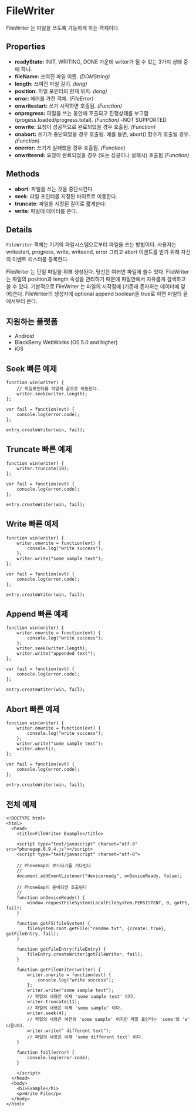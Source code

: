 FileWriter
==========

FileWriter 는 파일을 쓰도록 가능하게 하는 객체이다.

Properties
----------

- __readyState:__ INIT, WRITING, DONE 가운데 writer가 될 수 있는 3가지 상태 중에 하나.
- __fileName:__ 쓰여진 파일 이름. _(DOMString)_
- __length:__ 쓰여진 파일 길이. _(long)_
- __position:__ 파일 포인터의 현재 위치. _(long)_
- __error:__ 에러를 가진 객체. _(FileError)_
- __onwritestart:__ 쓰기 시작하면 호출됨. _(Function)_
- __onprogress:__ 파일을 쓰는 동안에 호출되고 진행상태를 보고함 (progess.loaded/progress.total). _(Function)_ -NOT SUPPORTED
- __onwrite:__ 요청이 성공적으로 완료되었을 경우 호출됨. _(Function)_
- __onabort:__ 쓰기가 중단되었을 경우 호출됨. 예를 들면, abort() 함수가 호출될 경우. _(Function)_
- __onerror:__ 쓰기가 실패했을 경우 호출됨. _(Function)_
- __onwriteend:__ 요청이 완료되었을 경우 (또는 성공이나 실패시) 호출됨 _(Function)_

Methods
-------

- __abort__: 파일을 쓰는 것을 중단시킨다.
- __seek__: 파일 포인터를 지정된 바이트로 이동한다.
- __truncate__: 파일을 지정된 길이로 짧게한다.
- __write__: 파일에 데이터를 쓴다.

Details
-------

`FileWriter` 객체는 기기의 파일시스템으로부터 파일을 쓰는 방법이다. 사용자는 writestart, progress, write, writeend, error 그리고 abort 이벤트를 받기 위해 자신의 이벤트 리스터를 등록한다.

FileWriter 는 단일 파일을 위해 생성된다. 당신은 여러번 파일에 쓸수 있다. FileWriter는 파일의 position과 length 속성을 관리하기 때문에 파일안에서 자유롭게 검색하고 쓸 수 있다. 기본적으로 FileWriter 는 파일의 시작점에 (기존에 존자하는 데이터에 덮어)쓴다. FileWriter의 생성자에 optional append boolean을 true로 하면 파일의 끝에서부터 쓴다.

지원하는 플랫폼
-------------------

- Android
- BlackBerry WebWorks (OS 5.0 and higher)
- iOS

Seek 빠른 예제
------------------------------

	function win(writer) {
		// 파일포인터를 파일의 끝으로 이동한다.
		writer.seek(writer.length);	
	};

	var fail = function(evt) {
    	console.log(error.code);
	};
	
    entry.createWriter(win, fail);

Truncate 빠른 예제
--------------------------

	function win(writer) {
		writer.truncate(10);	
	};

	var fail = function(evt) {
    	console.log(error.code);
	};
	
    entry.createWriter(win, fail);

Write 빠른 예제
-------------------	

	function win(writer) {
		writer.onwrite = function(evt) {
        	console.log("write success");
        };
		writer.write("some sample text");
	};

	var fail = function(evt) {
    	console.log(error.code);
	};
	
    entry.createWriter(win, fail);

Append 빠른 예제
--------------------	

	function win(writer) {
		writer.onwrite = function(evt) {
        	console.log("write success");
        };
        writer.seek(writer.length);
		writer.write("appended text");
	};

	var fail = function(evt) {
    	console.log(error.code);
	};
	
    entry.createWriter(win, fail);
	
Abort 빠른 예제
-------------------

	function win(writer) {
		writer.onwrite = function(evt) {
        	console.log("write success");
        };
		writer.write("some sample text");
		writer.abort();
	};

	var fail = function(evt) {
    	console.log(error.code);
	};
	
    entry.createWriter(win, fail);

전체 예제
------------
    <!DOCTYPE html>
    <html>
      <head>
        <title>FileWriter Example</title>

        <script type="text/javascript" charset="utf-8" src="phonegap.0.9.4.js"></script>
        <script type="text/javascript" charset="utf-8">

        // PhoneGap이 로드되기를 기다린다
        //
        document.addEventListener("deviceready", onDeviceReady, false);

        // PhoneGap이 준비되면 호출된다
        //
        function onDeviceReady() {
			window.requestFileSystem(LocalFileSystem.PERSISTENT, 0, gotFS, fail);
        }
		
		function gotFS(fileSystem) {
			fileSystem.root.getFile("readme.txt", {create: true}, gotFileEntry, fail); 
		}
		
		function gotFileEntry(fileEntry) {
			fileEntry.createWriter(gotFileWriter, fail);
		}
		
		function gotFileWriter(writer) {
	        writer.onwrite = function(evt) {
                console.log("write success");
            };
            writer.write("some sample text");
			// 파일의 내용은 이제 'some sample text' 이다.
			writer.truncate(11);
			// 파일의 내용은 이제 'some sample' 이다.
			writer.seek(4);
			// 파일의 내용은 여전히 'some sample' 이지만 파일 포인터는 'some'의 'e' 다음이다.
			writer.write(" different text");
			// 파일의 내용은 이제 'some different text' 이다.
		}
        
        function fail(error) {
            console.log(error.code);
        }
        
        </script>
      </head>
      <body>
        <h1>Example</h1>
        <p>Write File</p>
      </body>
    </html>
